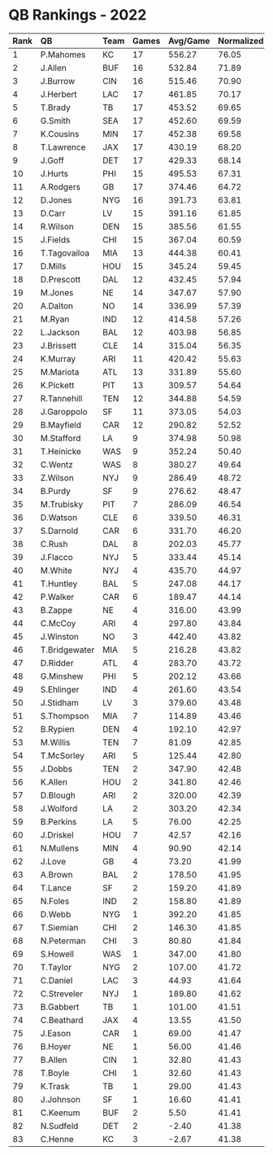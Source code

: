 # QB Rankings - 2022

| Rank | QB            | Team | Games | Avg/Game | Normalized |
| :----| :-------------| :----| :-----| :--------| :----------|
| 1    | P.Mahomes     | KC   | 17    | 556.27   | 76.05      |
| 2    | J.Allen       | BUF  | 16    | 532.84   | 71.89      |
| 3    | J.Burrow      | CIN  | 16    | 515.46   | 70.90      |
| 4    | J.Herbert     | LAC  | 17    | 461.85   | 70.17      |
| 5    | T.Brady       | TB   | 17    | 453.52   | 69.65      |
| 6    | G.Smith       | SEA  | 17    | 452.60   | 69.59      |
| 7    | K.Cousins     | MIN  | 17    | 452.38   | 69.58      |
| 8    | T.Lawrence    | JAX  | 17    | 430.19   | 68.20      |
| 9    | J.Goff        | DET  | 17    | 429.33   | 68.14      |
| 10   | J.Hurts       | PHI  | 15    | 495.53   | 67.31      |
| 11   | A.Rodgers     | GB   | 17    | 374.46   | 64.72      |
| 12   | D.Jones       | NYG  | 16    | 391.73   | 63.81      |
| 13   | D.Carr        | LV   | 15    | 391.16   | 61.85      |
| 14   | R.Wilson      | DEN  | 15    | 385.56   | 61.55      |
| 15   | J.Fields      | CHI  | 15    | 367.04   | 60.59      |
| 16   | T.Tagovailoa  | MIA  | 13    | 444.38   | 60.41      |
| 17   | D.Mills       | HOU  | 15    | 345.24   | 59.45      |
| 18   | D.Prescott    | DAL  | 12    | 432.45   | 57.94      |
| 19   | M.Jones       | NE   | 14    | 347.67   | 57.90      |
| 20   | A.Dalton      | NO   | 14    | 336.99   | 57.39      |
| 21   | M.Ryan        | IND  | 12    | 414.58   | 57.26      |
| 22   | L.Jackson     | BAL  | 12    | 403.98   | 56.85      |
| 23   | J.Brissett    | CLE  | 14    | 315.04   | 56.35      |
| 24   | K.Murray      | ARI  | 11    | 420.42   | 55.63      |
| 25   | M.Mariota     | ATL  | 13    | 331.89   | 55.60      |
| 26   | K.Pickett     | PIT  | 13    | 309.57   | 54.64      |
| 27   | R.Tannehill   | TEN  | 12    | 344.88   | 54.59      |
| 28   | J.Garoppolo   | SF   | 11    | 373.05   | 54.03      |
| 29   | B.Mayfield    | CAR  | 12    | 290.82   | 52.52      |
| 30   | M.Stafford    | LA   | 9     | 374.98   | 50.98      |
| 31   | T.Heinicke    | WAS  | 9     | 352.24   | 50.40      |
| 32   | C.Wentz       | WAS  | 8     | 380.27   | 49.64      |
| 33   | Z.Wilson      | NYJ  | 9     | 286.49   | 48.72      |
| 34   | B.Purdy       | SF   | 9     | 276.62   | 48.47      |
| 35   | M.Trubisky    | PIT  | 7     | 286.09   | 46.54      |
| 36   | D.Watson      | CLE  | 6     | 339.50   | 46.31      |
| 37   | S.Darnold     | CAR  | 6     | 331.70   | 46.20      |
| 38   | C.Rush        | DAL  | 8     | 202.03   | 45.77      |
| 39   | J.Flacco      | NYJ  | 5     | 333.44   | 45.14      |
| 40   | M.White       | NYJ  | 4     | 435.70   | 44.97      |
| 41   | T.Huntley     | BAL  | 5     | 247.08   | 44.17      |
| 42   | P.Walker      | CAR  | 6     | 189.47   | 44.14      |
| 43   | B.Zappe       | NE   | 4     | 316.00   | 43.99      |
| 44   | C.McCoy       | ARI  | 4     | 297.80   | 43.84      |
| 45   | J.Winston     | NO   | 3     | 442.40   | 43.82      |
| 46   | T.Bridgewater | MIA  | 5     | 216.28   | 43.82      |
| 47   | D.Ridder      | ATL  | 4     | 283.70   | 43.72      |
| 48   | G.Minshew     | PHI  | 5     | 202.12   | 43.66      |
| 49   | S.Ehlinger    | IND  | 4     | 261.60   | 43.54      |
| 50   | J.Stidham     | LV   | 3     | 379.60   | 43.48      |
| 51   | S.Thompson    | MIA  | 7     | 114.89   | 43.46      |
| 52   | B.Rypien      | DEN  | 4     | 192.10   | 42.97      |
| 53   | M.Willis      | TEN  | 7     | 81.09    | 42.85      |
| 54   | T.McSorley    | ARI  | 5     | 125.44   | 42.80      |
| 55   | J.Dobbs       | TEN  | 2     | 347.90   | 42.48      |
| 56   | K.Allen       | HOU  | 2     | 341.80   | 42.46      |
| 57   | D.Blough      | ARI  | 2     | 320.00   | 42.39      |
| 58   | J.Wolford     | LA   | 2     | 303.20   | 42.34      |
| 59   | B.Perkins     | LA   | 5     | 76.00    | 42.25      |
| 60   | J.Driskel     | HOU  | 7     | 42.57    | 42.16      |
| 61   | N.Mullens     | MIN  | 4     | 90.90    | 42.14      |
| 62   | J.Love        | GB   | 4     | 73.20    | 41.99      |
| 63   | A.Brown       | BAL  | 2     | 178.50   | 41.95      |
| 64   | T.Lance       | SF   | 2     | 159.20   | 41.89      |
| 65   | N.Foles       | IND  | 2     | 158.80   | 41.89      |
| 66   | D.Webb        | NYG  | 1     | 392.20   | 41.85      |
| 67   | T.Siemian     | CHI  | 2     | 146.30   | 41.85      |
| 68   | N.Peterman    | CHI  | 3     | 80.80    | 41.84      |
| 69   | S.Howell      | WAS  | 1     | 347.00   | 41.80      |
| 70   | T.Taylor      | NYG  | 2     | 107.00   | 41.72      |
| 71   | C.Daniel      | LAC  | 3     | 44.93    | 41.64      |
| 72   | C.Streveler   | NYJ  | 1     | 189.80   | 41.62      |
| 73   | B.Gabbert     | TB   | 1     | 101.00   | 41.51      |
| 74   | C.Beathard    | JAX  | 4     | 13.55    | 41.50      |
| 75   | J.Eason       | CAR  | 1     | 69.00    | 41.47      |
| 76   | B.Hoyer       | NE   | 1     | 56.00    | 41.46      |
| 77   | B.Allen       | CIN  | 1     | 32.80    | 41.43      |
| 78   | T.Boyle       | CHI  | 1     | 32.60    | 41.43      |
| 79   | K.Trask       | TB   | 1     | 29.00    | 41.43      |
| 80   | J.Johnson     | SF   | 1     | 16.60    | 41.41      |
| 81   | C.Keenum      | BUF  | 2     | 5.50     | 41.41      |
| 82   | N.Sudfeld     | DET  | 2     | -2.40    | 41.38      |
| 83   | C.Henne       | KC   | 3     | -2.67    | 41.38      |

